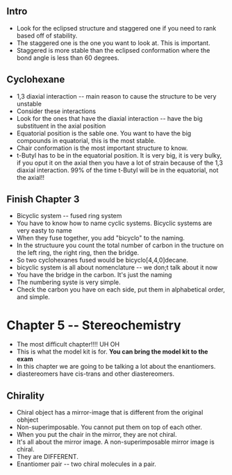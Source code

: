 ## Intro
* Look for the eclipsed structure and staggered one if you need to rank based off of stability.
* The staggered one is the one you want to look at. This is important.
* Staggered is more stable than the eclipsed conformation where the bond angle is less than 60 degrees. 

## Cyclohexane
* 1,3 diaxial interaction -- main reason to cause the structure to be very unstable
* Consider these interactions
* Look for the ones that have the diaxial interaction -- have the big substituent in the axial position
* Equatorial position is the sable one. You want to have the big compounds in equatorial, this is the most stable.
* Chair conformation is the most important structure to know.
* t-Butyl has to be in the equatorial position. It is very big, it is very bulky, if you oput it on the axial then you have a lot of strain because of the 1,3 diaxial interaction. 99% of the time t-Butyl will be in the equatorial, not the axial!!

## Finish Chapter 3
* Bicyclic system -- fused ring system
* You have to know how to name cyclic systems. Bicyclic systems are very easty to name
* When they fuse together, you add "bicyclo" to the naming.
* In the structuure you count the total number of carbon in the tructure on the left ring, the right ring, then the bridge.
* So two cyclohexanes fused would be bicyclo[4,4,0]decane.
* bicyclic system is all about nomenclature -- we don;t talk about it now
* You have the bridge in the carbon. It's just the naming
* The numbering syste is very simple.
* Check the carbon you have on each side, put them in alphabetical order, and simple.

# Chapter 5 -- Stereochemistry
* The most difficult chapter!!!! UH OH
* This is what the model kit is for. **You can bring the model kit to the exam**
* In this chapter we are going to be talking a lot about the enantiomers.
* diastereomers have cis-trans and other diastereomers.

## Chirality
* Chiral object has a mirror-image that is different from the original obhject
* Non-superimposable. You cannot put them on top of each other.
* When you put the chair in the mirror, they are not chiral.
* It's all about the mirror image. A non-superimposable mirror image is chiral.
* They are DIFFERENT.
* Enantiomer pair -- two chiral molecules in a pair.
